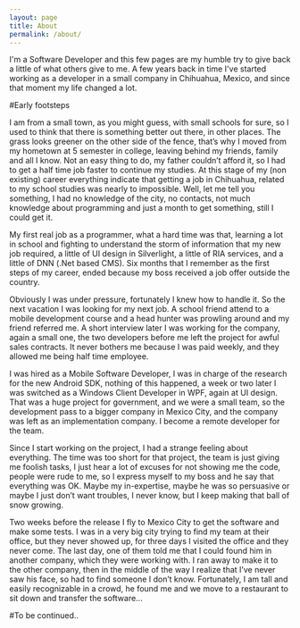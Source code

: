 ```yaml
---
layout: page
title: About
permalink: /about/
---
```


I'm a Software Developer and this few pages are my humble try to give back a little of what others give to me. A few years back in time I've started working as a developer in a small company in Chihuahua, Mexico, and since that moment my life changed a lot.

#Early footsteps

I am from a small town, as you might guess, with small schools for sure, so I used to think that there is something better out there, in other places.  The grass looks greener on the other side of the fence, that’s why I moved from my hometown at 5 semester in college, leaving behind my friends, family and all I know. Not an easy thing to do, my father couldn’t afford it, so I had to get a half time job faster to continue my studies. At this stage of my (non existing) career everything indicate that getting a job in Chihuahua, related to my school studies was nearly to impossible. Well, let me tell you something, I had no knowledge of the city, no contacts, not much knowledge about programming and just a month to get something, still I could get it. 

My first real job as a programmer, what a hard time was that, learning a lot in school and fighting to understand the storm of information that my new job required, a little of UI design in Silverlight, a little of RIA services, and a little of DNN (.Net based CMS).  Six months that I remember as the first steps of my career, ended because my boss received a job offer outside the country.

Obviously I was under pressure, fortunately I knew how to handle it. So the next vacation I was looking for my next job. A school friend attend to a mobile development course and a head hunter was prowling around and my friend referred me. A short interview later I was working for the company, again a small one, the two developers before me left the project for awful sales contracts. It never bothers me because I was paid weekly, and they allowed me being half time employee.

I was hired as a Mobile Software Developer, I was in charge of the research for the new Android SDK, nothing of this happened, a week or two later I was switched as a Windows Client Developer in WPF, again at UI design. That was a huge project for government, and we were a small team, so the development pass to a bigger company in Mexico City, and the company was left as an implementation company. I become a remote developer for the team. 

Since I start working on the project, I had a strange feeling about everything. The time was too short for that project, the team is just giving me foolish tasks, I just hear a lot of excuses for not showing me the code, people were rude to me, so I express myself to my boss and he say that everything was OK. Maybe my in-expertise,  maybe he was so persuasive or maybe I just don’t want troubles, I never know, but I keep making that ball of snow growing. 

Two weeks before the release I fly to Mexico City to get the software and make some tests. I was in a very big city trying to find my team at their office, but they never showed up, for three days I visited the office and they never come. The last day, one of them told me that I could found him in another company, which they were working with. I ran away to make it to the other company, then in the middle of the way I realize that I’ve never saw his face, so had to find someone I don’t know. Fortunately, I am tall and easily recognizable in a crowd, he found me and we move to a restaurant to sit down and transfer the software...


#To be continued.. 